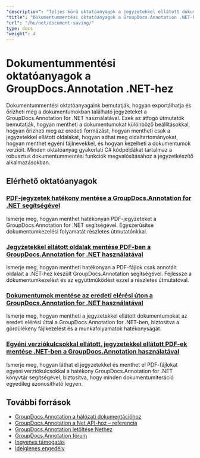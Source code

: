 ```yaml
---
"description": "Teljes körű oktatóanyagok a jegyzetekkel ellátott dokumentumok mentéséhez, különféle lehetőségekkel a GroupDocs.Annotation for .NET használatával."
"title": "Dokumentummentési oktatóanyagok a GroupDocs.Annotation .NET-hez"
"url": "/hu/net/document-saving/"
type: docs
"weight": 4
---
```


# Dokumentummentési oktatóanyagok a GroupDocs.Annotation .NET-hez

Dokumentummentési oktatóanyagaink bemutatják, hogyan exportálhatja és őrizheti meg a dokumentumokban található jegyzeteket a GroupDocs.Annotation for .NET használatával. Ezek az átfogó útmutatók bemutatják, hogyan mentheti a dokumentumokat különböző beállításokkal, hogyan őrizheti meg az eredeti formázást, hogyan mentheti csak a jegyzetekkel ellátott oldalakat, hogyan adhat meg oldaltartományokat, hogyan menthet egyéni fájlnevekkel, és hogyan kezelheti a dokumentumok verzióit. Minden oktatóanyag gyakorlati C# kódpéldákat tartalmaz a robusztus dokumentummentési funkciók megvalósításához a jegyzetkészítő alkalmazásokban.

## Elérhető oktatóanyagok

### [PDF-jegyzetek hatékony mentése a GroupDocs.Annotation for .NET segítségével](./save-pdf-annotations-groupdocs-dotnet/)
Ismerje meg, hogyan menthet hatékonyan PDF-jegyzeteket a GroupDocs.Annotation for .NET segítségével. Egyszerűsítse dokumentumkezelési folyamatát részletes útmutatónkkal.

### [Jegyzetekkel ellátott oldalak mentése PDF-ben a GroupDocs.Annotation for .NET használatával](./mastering-groupdocs-annotation-save-annotated-pdf-pages/)
Ismerje meg, hogyan mentheti hatékonyan a PDF-fájlok csak annotált oldalait a .NET-hez készült GroupDocs.Annotation segítségével. Fejlessze a dokumentumkezelést és az együttműködést ezzel a részletes útmutatóval.

### [Dokumentumok mentése az eredeti elérési úton a GroupDocs.Annotation for .NET használatával](./save-document-same-path-groupdocs-annotation-net/)
Ismerje meg, hogyan mentheti a jegyzetekkel ellátott dokumentumokat az eredeti elérési úttal a GroupDocs.Annotation for .NET-ben, biztosítva a gördülékeny fájlkezelést és a munkafolyamatok hatékonyságát.

### [Egyéni verziókulcsokkal ellátott, jegyzetekkel ellátott PDF-ek mentése .NET-ben a GroupDocs.Annotation használatával](./annotate-pdf-custom-version-key-groupdocs-net/)
Ismerje meg, hogyan láthat el jegyzetekkel és menthet el PDF-fájlokat egyéni verziókulcsokkal a hatékony GroupDocs.Annotation for .NET könyvtár segítségével, biztosítva, hogy minden dokumentumiteráció egyedileg azonosítható legyen.

## További források

- [GroupDocs.Annotation a hálózati dokumentációhoz](https://docs.groupdocs.com/annotation/net/)
- [GroupDocs.Annotation a Net API-hoz – referencia](https://reference.groupdocs.com/annotation/net/)
- [GroupDocs.Annotation letöltése Nethez](https://releases.groupdocs.com/annotation/net/)
- [GroupDocs.Annotation fórum](https://forum.groupdocs.com/c/annotation)
- [Ingyenes támogatás](https://forum.groupdocs.com/)
- [Ideiglenes engedély](https://purchase.groupdocs.com/temporary-license/)